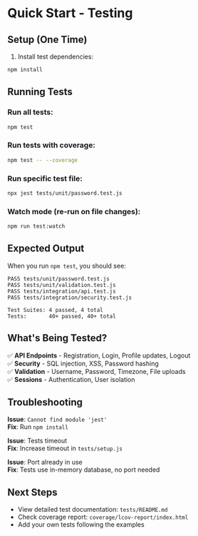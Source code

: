 # Quick Start - Testing

## Setup (One Time)

1. Install test dependencies:
```bash
npm install
```

## Running Tests

### Run all tests:
```bash
npm test
```

### Run tests with coverage:
```bash
npm test -- --coverage
```

### Run specific test file:
```bash
npx jest tests/unit/password.test.js
```

### Watch mode (re-run on file changes):
```bash
npm run test:watch
```

## Expected Output

When you run `npm test`, you should see:

```
PASS tests/unit/password.test.js
PASS tests/unit/validation.test.js
PASS tests/integration/api.test.js
PASS tests/integration/security.test.js

Test Suites: 4 passed, 4 total
Tests:       40+ passed, 40+ total
```

## What's Being Tested?

✅ **API Endpoints** - Registration, Login, Profile updates, Logout  
✅ **Security** - SQL injection, XSS, Password hashing  
✅ **Validation** - Username, Password, Timezone, File uploads  
✅ **Sessions** - Authentication, User isolation

## Troubleshooting

**Issue**: `Cannot find module 'jest'`  
**Fix**: Run `npm install`

**Issue**: Tests timeout  
**Fix**: Increase timeout in `tests/setup.js`

**Issue**: Port already in use  
**Fix**: Tests use in-memory database, no port needed

## Next Steps

- View detailed test documentation: `tests/README.md`
- Check coverage report: `coverage/lcov-report/index.html`
- Add your own tests following the examples
